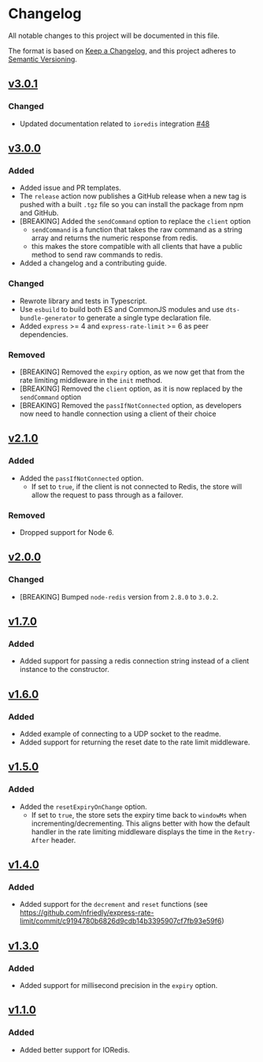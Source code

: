 # Changelog

All notable changes to this project will be documented in this file.

The format is based on [Keep a Changelog](https://keepachangelog.com/en/1.0.0/),
and this project adheres to
[Semantic Versioning](https://semver.org/spec/v2.0.0.html).

## [v3.0.1](https://github.com/wyattjoh/rate-limit-redis/releases/tag/v3.0.1)

### Changed

-   Updated documentation related to `ioredis` integration [#48](https://github.com/wyattjoh/rate-limit-redis/pull/48)

## [v3.0.0](https://github.com/wyattjoh/rate-limit-redis/releases/tag/v3.0.0)

### Added

-   Added issue and PR templates.
-   The `release` action now publishes a GitHub release when a new tag is pushed
    with a built `.tgz` file so you can install the package from npm and GitHub.
-   [BREAKING] Added the `sendCommand` option to replace the `client` option
    -   `sendCommand` is a function that takes the raw command as a string array and
        returns the numeric response from redis.
    -   this makes the store compatible with all clients that have a public method
        to send raw commands to redis.
-   Added a changelog and a contributing guide.

### Changed

-   Rewrote library and tests in Typescript.
-   Use `esbuild` to build both ES and CommonJS modules and use
    `dts-bundle-generator` to generate a single type declaration file.
-   Added `express` >= 4 and `express-rate-limit` >= 6 as peer dependencies.

### Removed

-   [BREAKING] Removed the `expiry` option, as we now get that from the rate
    limiting middleware in the `init` method.
-   [BREAKING] Removed the `client` option, as it is now replaced by the
    `sendCommand` option
-   [BREAKING] Removed the `passIfNotConnected` option, as developers now need to
    handle connection using a client of their choice

## [v2.1.0](https://github.com/wyattjoh/rate-limit-redis/releases/tag/v2.1.0)

### Added

-   Added the `passIfNotConnected` option.
    -   If set to `true`, if the client is not connected to Redis, the store will
        allow the request to pass through as a failover.

### Removed

-   Dropped support for Node 6.

## [v2.0.0](https://github.com/wyattjoh/rate-limit-redis/releases/tag/v2.0.0)

### Changed

-   [BREAKING] Bumped `node-redis` version from `2.8.0` to `3.0.2`.

## [v1.7.0](https://github.com/wyattjoh/rate-limit-redis/releases/tag/v1.7.0)

### Added

-   Added support for passing a redis connection string instead of a client
    instance to the constructor.

## [v1.6.0](https://github.com/wyattjoh/rate-limit-redis/releases/tag/v1.6.0)

### Added

-   Added example of connecting to a UDP socket to the readme.
-   Added support for returning the reset date to the rate limit middleware.

## [v1.5.0](https://github.com/wyattjoh/rate-limit-redis/releases/tag/v1.5.0)

### Added

-   Added the `resetExpiryOnChange` option.
    -   If set to `true`, the store sets the expiry time back to `windowMs` when
        incrementing/decrementing. This aligns better with how the default handler
        in the rate limiting middleware displays the time in the `Retry-After`
        header.

## [v1.4.0](https://github.com/wyattjoh/rate-limit-redis/releases/tag/v1.4.0)

### Added

-   Added support for the `decrement` and `reset` functions (see
    https://github.com/nfriedly/express-rate-limit/commit/c9194780b6826d9cdb14b3395907cf7fb93e59f6)

## [v1.3.0](https://github.com/wyattjoh/rate-limit-redis/releases/tag/v1.3.0)

### Added

-   Added support for millisecond precision in the `expiry` option.

## [v1.1.0](https://github.com/wyattjoh/rate-limit-redis/releases/tag/v1.1.0)

### Added

-   Added better support for IORedis.
